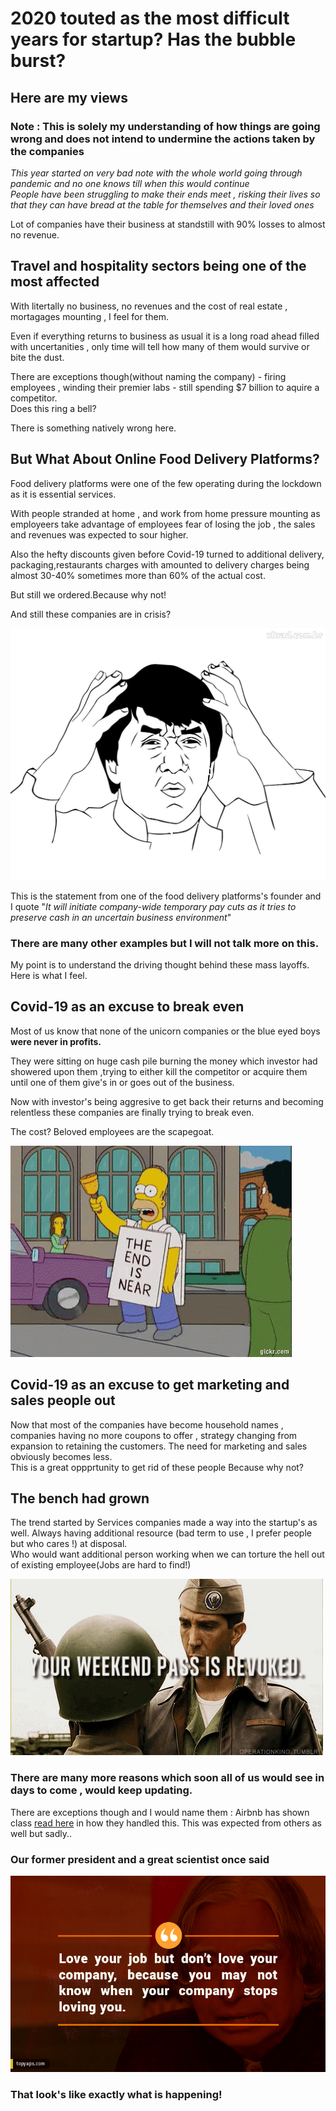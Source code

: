 # 2020 touted as the most difficult years for startup? Has the bubble burst?<br>

## Here are my views

### Note : **This is solely my understanding of how things are going wrong and does not intend to undermine the actions taken by the companies**

_This year started on very bad note with the whole world going through pandemic and no one knows till when this would continue<br>
People have been struggling to make their ends meet , risking their lives so that they can have bread at the table for themselves and their loved ones_

Lot of companies have their business at standstill with 90% losses to almost no revenue.

## Travel and hospitality sectors being one of the most affected

With litertally no business, no revenues and the cost of real estate , mortagages mounting , I feel for them.

Even if everything returns to business as usual it is a long road ahead filled with uncertanities , only time will tell how many of them would survive or bite the dust.

There are exceptions though(without naming the company) - firing employees , winding their premier labs - still spending $7 billion to aquire a competitor.<br>
Does this ring a bell?

There is something natively wrong here.

## But What About Online Food Delivery Platforms?

Food delivery platforms were one of the few operating during the lockdown as it is essential services.

With people stranded at home , and work from home pressure mounting as employeers take advantage of employees fear of losing the job , the sales and revenues was expected to sour higher.

Also the hefty discounts given before Covid-19 turned to additional delivery, packaging,restaurants charges with amounted to delivery charges being almost 30-40% sometimes more than 60% of the actual cost.

But still we ordered.Because why not!

And still these companies are in crisis?

![Meme](/assets/img/jackie-meme.jpeg)

This is the statement from one of the food delivery platforms's founder and I quote "_It will initiate company-wide temporary pay cuts as it tries to preserve cash in an uncertain business environment_"

### There are many other examples but I will not talk more on this.

My point is to understand the driving thought behind these mass layoffs.<br>
Here is what I feel.

## Covid-19 as an excuse to break even

Most of us know that none of the unicorn companies or the blue eyed boys **were never in profits.**

They were sitting on huge cash pile burning the money which investor had showered upon them ,trying to either kill the competitor or acquire them until one of them give's in or goes out of the business.

Now with investor's being aggresive to get back their returns and becoming relentless these companies are finally trying to break even.

The cost? Beloved employees are the scapegoat.

![scapegoat](/assets/img/tenor_simpson.gif)

## Covid-19 as an excuse to get marketing and sales people out

Now that most of the companies have become household names , companies having no more coupons to offer , strategy changing from expansion to retaining the customers. The need for marketing and sales obviously becomes less.<br>
This is a great oppprtunity to get rid of these people Because why not?

## The bench had grown

The trend started by Services companies made a way into the startup's as well. Always having additional resource (bad term to use , I prefer people but who cares !) at disposal.<br>
Who would want additional person working when we can torture the hell out of existing employee(Jobs are hard to find!)

![weekend](/assets/img/ross-weekend.gif)

### There are many more reasons which soon all of us would see in days to come , would keep updating.

There are exceptions though and I would name them : Airbnb has shown class [read here](https://news.airbnb.com/a-message-from-co-founder-and-ceo-brian-chesky/) in how they handled this. This was expected from others as well but sadly..<br>

### Our former president and a great scientist once said

![](/assets/img/apj.jpg)

### That look's like exactly what is happening!
